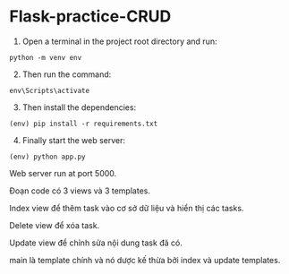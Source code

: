 # Flask-practice-CRUD

1. Open a terminal in the project root directory and run:
```
python -m venv env
```

2. Then run the command:
```
env\Scripts\activate
```

3. Then install the dependencies:
```
(env) pip install -r requirements.txt
```

4. Finally start the web server:
```
(env) python app.py
```

Web server run at port 5000.

Đoạn code có 3 views và 3 templates. 

Index view để thêm task vào cơ sở dữ liệu và hiển thị các tasks.

Delete view để xóa task.

Update view để chỉnh sửa nội dung task đã có.

main là template chính và nó dược kế thừa bởi index và update templates.
